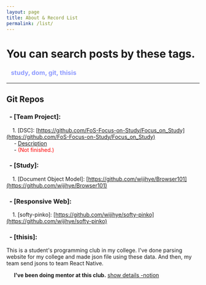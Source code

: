 ```yaml
---
layout: page
title: About & Record List
permalink: /list/
---
```


# You can search posts by these tags.

### &nbsp;&nbsp; <span style="color:#8f9bff">study, dom, git, thisis</span>

---

## Git Repos

### &nbsp; - [Team Project]:

&nbsp;&nbsp;&nbsp; 1. [DSC]: [https://github.com/FoS-Focus-on-Study/Focus_on_Study](https://github.com/FoS-Focus-on-Study/Focus_on_Study)  
&nbsp;&nbsp;&nbsp;&nbsp; - [Description](https://www.notion.so/DSC-3-Web-2987661edbb243798db7c20e2f66254e)  
&nbsp;&nbsp;&nbsp;&nbsp; - <span style="color:red">(Not finished.)</span>

### &nbsp; - [Study]:

&nbsp;&nbsp;&nbsp; 1. [Document Object Model]: [https://github.com/wijihye/Browser101](https://github.com/wijihye/Browser101)

### &nbsp; - [Responsive Web]:

&nbsp;&nbsp;&nbsp; 1. [softy-pinko]: [https://github.com/wijihye/softy-pinko](https://github.com/wijihye/softy-pinko)

### &nbsp; - [thisis]:

This is a student's programming club in my college.
I've done parsing website for my college and made json file using these data. And then, my team send jsons to team React Native.

&nbsp;&nbsp;&nbsp;&nbsp; **I've been doing mentor at this club.** [show details -notion](https://www.notion.so/server-study2-14-5804ec0d949345e297a0ec85fa6e7bdd)
